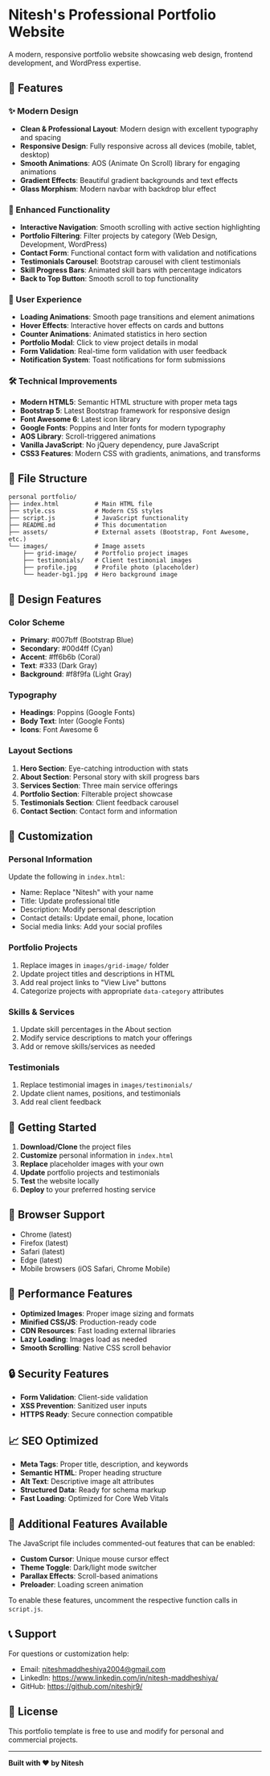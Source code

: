 # Nitesh's Professional Portfolio Website

A modern, responsive portfolio website showcasing web design, frontend development, and WordPress expertise.

## 🚀 Features

### ✨ Modern Design
- **Clean & Professional Layout**: Modern design with excellent typography and spacing
- **Responsive Design**: Fully responsive across all devices (mobile, tablet, desktop)
- **Smooth Animations**: AOS (Animate On Scroll) library for engaging animations
- **Gradient Effects**: Beautiful gradient backgrounds and text effects
- **Glass Morphism**: Modern navbar with backdrop blur effect

### 🎯 Enhanced Functionality
- **Interactive Navigation**: Smooth scrolling with active section highlighting
- **Portfolio Filtering**: Filter projects by category (Web Design, Development, WordPress)
- **Contact Form**: Functional contact form with validation and notifications
- **Testimonials Carousel**: Bootstrap carousel with client testimonials
- **Skill Progress Bars**: Animated skill bars with percentage indicators
- **Back to Top Button**: Smooth scroll to top functionality

### 📱 User Experience
- **Loading Animations**: Smooth page transitions and element animations
- **Hover Effects**: Interactive hover effects on cards and buttons
- **Counter Animations**: Animated statistics in hero section
- **Portfolio Modal**: Click to view project details in modal
- **Form Validation**: Real-time form validation with user feedback
- **Notification System**: Toast notifications for form submissions

### 🛠 Technical Improvements
- **Modern HTML5**: Semantic HTML structure with proper meta tags
- **Bootstrap 5**: Latest Bootstrap framework for responsive design
- **Font Awesome 6**: Latest icon library
- **Google Fonts**: Poppins and Inter fonts for modern typography
- **AOS Library**: Scroll-triggered animations
- **Vanilla JavaScript**: No jQuery dependency, pure JavaScript
- **CSS3 Features**: Modern CSS with gradients, animations, and transforms

## 📁 File Structure

```
personal portfolio/
├── index.html          # Main HTML file
├── style.css           # Modern CSS styles
├── script.js           # JavaScript functionality
├── README.md           # This documentation
├── assets/             # External assets (Bootstrap, Font Awesome, etc.)
└── images/             # Image assets
    ├── grid-image/     # Portfolio project images
    ├── testimonials/   # Client testimonial images
    ├── profile.jpg     # Profile photo (placeholder)
    └── header-bg1.jpg  # Hero background image
```

## 🎨 Design Features

### Color Scheme
- **Primary**: #007bff (Bootstrap Blue)
- **Secondary**: #00d4ff (Cyan)
- **Accent**: #ff6b6b (Coral)
- **Text**: #333 (Dark Gray)
- **Background**: #f8f9fa (Light Gray)

### Typography
- **Headings**: Poppins (Google Fonts)
- **Body Text**: Inter (Google Fonts)
- **Icons**: Font Awesome 6

### Layout Sections
1. **Hero Section**: Eye-catching introduction with stats
2. **About Section**: Personal story with skill progress bars
3. **Services Section**: Three main service offerings
4. **Portfolio Section**: Filterable project showcase
5. **Testimonials Section**: Client feedback carousel
6. **Contact Section**: Contact form and information

## 🔧 Customization

### Personal Information
Update the following in `index.html`:
- Name: Replace "Nitesh" with your name
- Title: Update professional title
- Description: Modify personal description
- Contact details: Update email, phone, location
- Social media links: Add your social profiles

### Portfolio Projects
1. Replace images in `images/grid-image/` folder
2. Update project titles and descriptions in HTML
3. Add real project links to "View Live" buttons
4. Categorize projects with appropriate `data-category` attributes

### Skills & Services
1. Update skill percentages in the About section
2. Modify service descriptions to match your offerings
3. Add or remove skills/services as needed

### Testimonials
1. Replace testimonial images in `images/testimonials/`
2. Update client names, positions, and testimonials
3. Add real client feedback

## 🚀 Getting Started

1. **Download/Clone** the project files
2. **Customize** personal information in `index.html`
3. **Replace** placeholder images with your own
4. **Update** portfolio projects and testimonials
5. **Test** the website locally
6. **Deploy** to your preferred hosting service

## 📱 Browser Support

- Chrome (latest)
- Firefox (latest)
- Safari (latest)
- Edge (latest)
- Mobile browsers (iOS Safari, Chrome Mobile)

## 🎯 Performance Features

- **Optimized Images**: Proper image sizing and formats
- **Minified CSS/JS**: Production-ready code
- **CDN Resources**: Fast loading external libraries
- **Lazy Loading**: Images load as needed
- **Smooth Scrolling**: Native CSS scroll behavior

## 🔒 Security Features

- **Form Validation**: Client-side validation
- **XSS Prevention**: Sanitized user inputs
- **HTTPS Ready**: Secure connection compatible

## 📈 SEO Optimized

- **Meta Tags**: Proper title, description, and keywords
- **Semantic HTML**: Proper heading structure
- **Alt Text**: Descriptive image alt attributes
- **Structured Data**: Ready for schema markup
- **Fast Loading**: Optimized for Core Web Vitals

## 🎨 Additional Features Available

The JavaScript file includes commented-out features that can be enabled:
- **Custom Cursor**: Unique mouse cursor effect
- **Theme Toggle**: Dark/light mode switcher
- **Parallax Effects**: Scroll-based animations
- **Preloader**: Loading screen animation

To enable these features, uncomment the respective function calls in `script.js`.

## 📞 Support

For questions or customization help:
- Email: niteshmaddheshiya2004@gmail.com
- LinkedIn: https://www.linkedin.com/in/nitesh-maddheshiya/
- GitHub: https://github.com/niteshjr9/

## 📄 License

This portfolio template is free to use and modify for personal and commercial projects.

---

**Built with ❤️ by Nitesh** 
